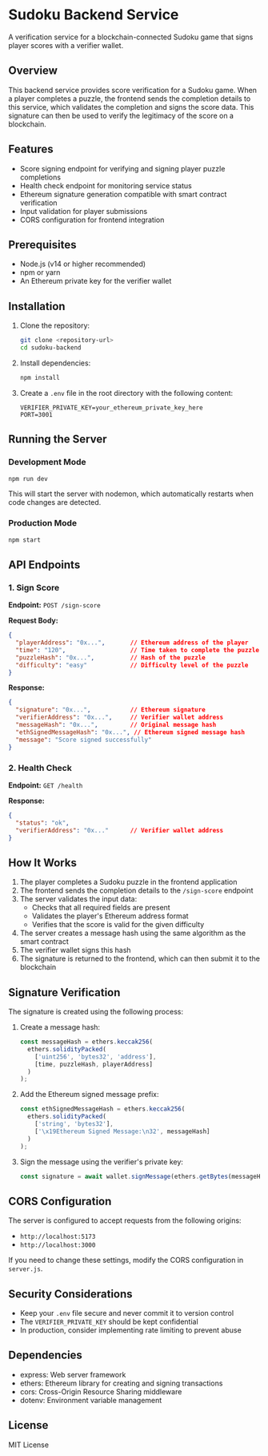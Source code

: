 # Sudoku Backend Service

A verification service for a blockchain-connected Sudoku game that signs player scores with a verifier wallet.

## Overview

This backend service provides score verification for a Sudoku game. When a player completes a puzzle, the frontend sends the completion details to this service, which validates the completion and signs the score data. This signature can then be used to verify the legitimacy of the score on a blockchain.

## Features

- Score signing endpoint for verifying and signing player puzzle completions
- Health check endpoint for monitoring service status
- Ethereum signature generation compatible with smart contract verification
- Input validation for player submissions
- CORS configuration for frontend integration

## Prerequisites

- Node.js (v14 or higher recommended)
- npm or yarn
- An Ethereum private key for the verifier wallet

## Installation

1. Clone the repository:
   ```bash
   git clone <repository-url>
   cd sudoku-backend
   ```

2. Install dependencies:
   ```bash
   npm install
   ```

3. Create a `.env` file in the root directory with the following content:
   ```
   VERIFIER_PRIVATE_KEY=your_ethereum_private_key_here
   PORT=3001
   ```

## Running the Server

### Development Mode

```bash
npm run dev
```

This will start the server with nodemon, which automatically restarts when code changes are detected.

### Production Mode

```bash
npm start
```

## API Endpoints

### 1. Sign Score

**Endpoint:** `POST /sign-score`

**Request Body:**
```json
{
  "playerAddress": "0x...",       // Ethereum address of the player
  "time": "120",                  // Time taken to complete the puzzle (in seconds)
  "puzzleHash": "0x...",          // Hash of the puzzle
  "difficulty": "easy"            // Difficulty level of the puzzle
}
```

**Response:**
```json
{
  "signature": "0x...",           // Ethereum signature
  "verifierAddress": "0x...",     // Verifier wallet address
  "messageHash": "0x...",         // Original message hash
  "ethSignedMessageHash": "0x...", // Ethereum signed message hash
  "message": "Score signed successfully"
}
```

### 2. Health Check

**Endpoint:** `GET /health`

**Response:**
```json
{
  "status": "ok",
  "verifierAddress": "0x..."      // Verifier wallet address
}
```

## How It Works

1. The player completes a Sudoku puzzle in the frontend application
2. The frontend sends the completion details to the `/sign-score` endpoint
3. The server validates the input data:
   - Checks that all required fields are present
   - Validates the player's Ethereum address format
   - Verifies that the score is valid for the given difficulty
4. The server creates a message hash using the same algorithm as the smart contract
5. The verifier wallet signs this hash
6. The signature is returned to the frontend, which can then submit it to the blockchain

## Signature Verification

The signature is created using the following process:

1. Create a message hash:
   ```javascript
   const messageHash = ethers.keccak256(
     ethers.solidityPacked(
       ['uint256', 'bytes32', 'address'],
       [time, puzzleHash, playerAddress]
     )
   );
   ```

2. Add the Ethereum signed message prefix:
   ```javascript
   const ethSignedMessageHash = ethers.keccak256(
     ethers.solidityPacked(
       ['string', 'bytes32'],
       ['\x19Ethereum Signed Message:\n32', messageHash]
     )
   );
   ```

3. Sign the message using the verifier's private key:
   ```javascript
   const signature = await wallet.signMessage(ethers.getBytes(messageHash));
   ```

## CORS Configuration

The server is configured to accept requests from the following origins:
- `http://localhost:5173`
- `http://localhost:3000`

If you need to change these settings, modify the CORS configuration in `server.js`.

## Security Considerations

- Keep your `.env` file secure and never commit it to version control
- The `VERIFIER_PRIVATE_KEY` should be kept confidential
- In production, consider implementing rate limiting to prevent abuse

## Dependencies

- express: Web server framework
- ethers: Ethereum library for creating and signing transactions
- cors: Cross-Origin Resource Sharing middleware
- dotenv: Environment variable management

## License

MIT License
